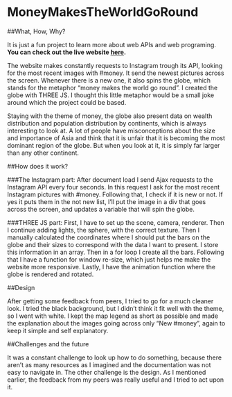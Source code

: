# MoneyMakesTheWorldGoRound

##What, How, Why?

It is just a fun project to learn more about web APIs and web programing. **You can check out the live website [here](http://gc1569.nyuad.im/MoneyMakesTheWorld/).** 

The website makes constantly requests to Instagram trough its API, looking for the most recent images with #money. It send the newest pictures across the screen. Whenever there is a new one, it also spins the globe, which stands for the metaphor “money makes the world go round”. I created the globe with THREE JS. I thought this little metaphor would be a small joke around which the project could be based.

Staying with the theme of money, the globe also present data on wealth distribution and population distribution by continents, which is always interesting to look at. A lot of people have misconceptions about the size and importance of Asia and think that it is unfair that it is becoming the most dominant region of the globe. But when you look at it, it is simply far larger than any other continent.

##How does it work?

###The Instagram part:
After document load I send Ajax requests to the Instagram API every four seconds. In this request I ask for the most recent Instagram pictures with #money. Following that, I check if it is new or not. If yes it puts them in the not new list, I’ll put the image in a div that goes across the screen, and updates a variable that will spin the globe.

###THREE JS part:
First, I have to set up the scene, camera, renderer. Then I continue adding lights, the sphere, with the correct texture. Then I manually calculated the coordinates where I should put the bars on the globe and their sizes to correspond with the data I want to present. I store this information in an array. Then in a for loop I create all the bars. Following that I have a function for window re-size, which just helps me make the website more responsive. Lastly, I have the animation function where the globe is rendered and rotated.

##Design

After getting some feedback from peers, I tried to go for a much cleaner look. I tried the black background, but I didn’t think it fit well with the theme, so I went with white. I kept the map legend as short as possible and made the explanation about the images going across only “New #money”, again to keep it simple and self explanatory.

##Challenges and the future

It was a constant challenge to look up how to do something, because there aren’t as many resources as I imagined and the documentation was not easy to navigate in. The other challenge is the design. As I mentioned earlier, the feedback from my peers was really useful and I tried to act upon it.
